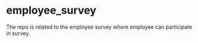 # employee_survey
The repo is related to the employee survey where employee can participate in survey.

